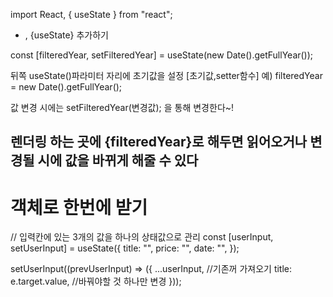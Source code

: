 import React, { useState } from "react";

- , {useState} 추가하기

const [filteredYear, setFilteredYear] = useState(new Date().getFullYear());

뒤쪽 useState()파라미터 자리에 
초기값을 설정
[초기값,setter함수]
예) filteredYear = new Date().getFullYear();

값 변경 시에는 setFilteredYear(변경값);
을 통해 변경한다~!

렌더링 하는 곳에 {filteredYear}로 해두면
읽어오거나 변경될 시에 값을 바뀌게 해줄 수 있다
---
# 객체로 한번에 받기

  // 입력칸에 있는 3개의 값을 하나의 상태값으로 관리
  const [userInput, setUserInput] = useState({
    title: "",
    price: "",
    date: "",
  });

  setUserInput((prevUserInput) => ({
      ...userInput,             //기존꺼 가져오기
      title: e.target.value,   //바꿔야할 것 하나만 변경
    }));
